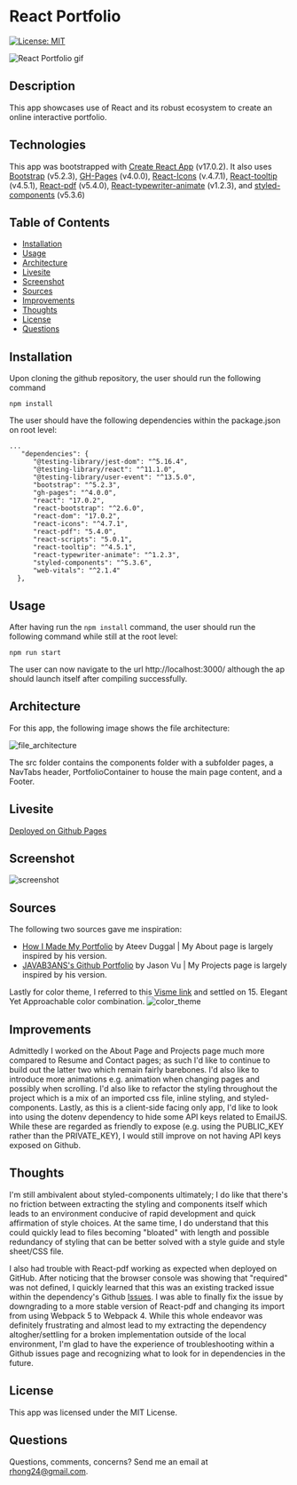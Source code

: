 # React Portfolio

[![License: MIT](https://img.shields.io/badge/License-MIT-yellow.svg)](https://opensource.org/licenses/MIT)

![React Portfolio gif](./public/assets/images/react_portfolio.gif)

## Description
This app showcases use of React and its robust ecosystem to create an online interactive portfolio.

## Technologies
This app was bootstrapped with [Create React App](https://github.com/facebook/create-react-app) (v17.0.2). It also uses [Bootstrap](https://github.com/twbs/bootstrap) (v5.2.3), [GH-Pages](https://github.com/tschaub/gh-pages) (v4.0.0), [React-Icons](https://github.com/react-icons/react-icons) (v.4.7.1), [React-tooltip](https://github.com/ReactTooltip/react-tooltip) (v4.5.1), [React-pdf](https://github.com/wojtekmaj/react-pdf) (v5.4.0), [React-typewriter-animate](https://github.com/doanhtu07/react-typewriter-animate) (v1.2.3), and [styled-components](https://github.com/styled-components/styled-components) (v5.3.6)


## Table of Contents
  - [Installation](#installation)
  - [Usage](#usage)
  - [Architecture](#architecture)
  - [Livesite](#livesite)
  - [Screenshot](#screenshot)
  - [Sources](#sources)
  - [Improvements](#improvements)
  - [Thoughts](#thoughts)
  - [License](#license)
  - [Questions](#questions)

## Installation

Upon cloning the github repository, the user should run the following command

```
npm install
```
The user should have the following dependencies within the package.json on root level:

```
...
   "dependencies": {
      "@testing-library/jest-dom": "^5.16.4",
      "@testing-library/react": "^11.1.0",
      "@testing-library/user-event": "^13.5.0",
      "bootstrap": "^5.2.3",
      "gh-pages": "^4.0.0",
      "react": "17.0.2",
      "react-bootstrap": "^2.6.0",
      "react-dom": "17.0.2",
      "react-icons": "^4.7.1",
      "react-pdf": "5.4.0",
      "react-scripts": "5.0.1",
      "react-tooltip": "^4.5.1",
      "react-typewriter-animate": "^1.2.3",
      "styled-components": "^5.3.6",
      "web-vitals": "^2.1.4"
  },
```

## Usage
After having run the ```npm install``` command, the user should run the following command while still at the root level:
```
npm run start
```

The user can now navigate to the url http://localhost:3000/ although the ap should launch itself after compiling successfully.

## Architecture
For this app, the following image shows the file architecture:


![file_architecture](./src/assets/images/file_architecture.png)

The src folder contains the components folder with a subfolder pages, a NavTabs header, PortfolioContainer to house the main page content, and a Footer.

## Livesite
[Deployed on Github Pages](https://richardjhong.github.io/portfolio-v2/#about)

## Screenshot
![screenshot](./public/assets/images/react_portfolio.png)

## Sources
The following two sources gave me inspiration:
  * [How I Made My Portfolio](https://tekolio.com/how-i-made-my-portfolio-in-react/) by Ateev Duggal | My About page is largely inspired by his version.
  * [JAVAB3ANS's Github Portfolio](https://github.com/JAVAB3ANS/portfolio?ref=reactjsexample.com) by Jason Vu | My Projects page is largely inspired by his version.

Lastly for color theme, I referred to this [Visme link](https://visme.co/blog/website-color-schemes/) and settled on 15. Elegant Yet Approachable color combination.
![color_theme](./src/assets/images/color_theme.jpeg)

## Improvements
Admittedly I worked on the About Page and Projects page much more compared to Resume and Contact pages; as such I'd like to continue to build out the latter two which remain fairly barebones. I'd also like to introduce more animations e.g. animation when changing pages and possibly when scrolling. I'd also like to refactor the styling throughout the project which is a mix of an imported css file, inline styling, and styled-components. Lastly, as this is a client-side facing only app, I'd like to look into using the dotenv dependency to hide some API keys related to EmailJS. While these are regarded as friendly to expose (e.g. using the PUBLIC_KEY rather than the PRIVATE_KEY), I would still improve on not having API keys exposed on Github.

## Thoughts
I'm still ambivalent about styled-components ultimately; I do like that there's no friction between extracting the styling and components itself which leads to an environment conducive of rapid development and quick affirmation of style choices. At the same time, I do understand that this could quickly lead to files becoming "bloated" with length and possible redundancy of styling that can be better solved with a style guide and style sheet/CSS file.

I also had trouble with React-pdf working as expected when deployed on GitHub. After noticing that the browser console was showing that "required" was not defined, I quickly learned that this was an existing tracked issue within the dependency's Github [Issues](https://github.com/wojtekmaj/react-pdf/issues/782). I was able to finally fix the issue by downgrading to a more stable version of React-pdf and changing its import from using Webpack 5 to Webpack 4. While this whole endeavor was definitely frustrating and almost lead to my extracting the dependency altogher/settling for a broken implementation outside of the local environment, I'm glad to have the experience of troubleshooting within a Github issues page and recognizing what to look for in dependencies in the future.

## License
This app was licensed under the MIT License.

## Questions
Questions, comments, concerns? Send me an email at rhong24@gmail.com.



